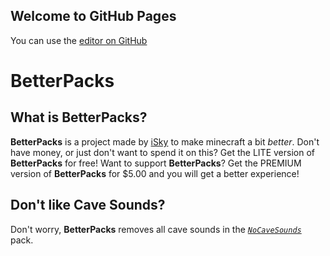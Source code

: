 ## Welcome to GitHub Pages

You can use the [editor on GitHub](https://ax0l0t1.github.io/BetterPages)

# BetterPacks

## What is BetterPacks?

**BetterPacks** is a project made by [iSky](https://twitch.tv/isky_mc) to make minecraft a bit _better_.
Don't have money, or just don't want to spend it on this? Get the LITE version of **BetterPacks** for free!
Want to support **BetterPacks**? Get the PREMIUM version of **BetterPacks** for $5.00 and you will get a better experience!

## Don't like Cave Sounds?

Don't worry, **BetterPacks** removes all cave sounds in the [_`NoCaveSounds`_](https://ax0l0t1.github.io/BetterPacks/no-cave-sounds) pack.
